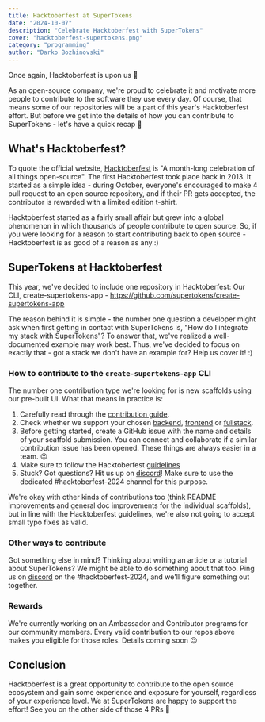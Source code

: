 ```yaml
---
title: Hacktoberfest at SuperTokens
date: "2024-10-07"
description: "Celebrate Hacktoberfest with SuperTokens"
cover: "hacktoberfest-supertokens.png"
category: "programming"
author: "Darko Bozhinovski"
---
```


Once again, Hacktoberfest is upon us 🎉

As an open-source company, we're proud to celebrate it and motivate more people to contribute to the software they use every day. Of course, that means some of our repositories will be a part of this year's Hacktoberfest effort. But before we get into the details of how you can contribute to SuperTokens - let's have a quick recap 🙂

## What's Hacktoberfest?

To quote the official website, [Hacktoberfest](https://hacktoberfest.com/) is "A month-long celebration of all things open-source". The first Hacktoberfest took place back in 2013. It started as a simple idea - during October, everyone's encouraged to make 4 pull request to an open source repository, and if their PR gets accepted, the contributor is rewarded with a limited edition t-shirt.

Hacktoberfest started as a fairly small affair but grew into a global phenomenon in which thousands of people contribute to open source. So, if you were looking for a reason to start contributing back to open source - Hacktoberfest is as good of a reason as any :)

## SuperTokens at Hacktoberfest

This year, we've decided to include one repository in Hacktoberfest: Our CLI, create-supertokens-app - https://github.com/supertokens/create-supertokens-app

The reason behind it is simple - the number one question a developer might ask when first getting in contact with SuperTokens is, "How do I integrate my stack with SuperTokens"?
To answer that, we've realized a well-documented example may work best. Thus, we've decided to focus on exactly that - got a stack we don't have an example for? Help us cover it! :)

### How to contribute to the `create-supertokens-app` CLI

The number one contribution type we're looking for is new scaffolds using our pre-built UI. What that means in practice is:

1. Carefully read through the [contribution guide](https://github.com/supertokens/create-supertokens-app/blob/master/CONTRIBUTING.md).
2. Check whether we support your chosen [backend](https://github.com/supertokens/create-supertokens-app/tree/master/boilerplate/backend), [frontend](https://github.com/supertokens/create-supertokens-app/tree/master/boilerplate/frontend) or [fullstack](https://github.com/supertokens/create-supertokens-app/tree/master/boilerplate/fullstack).
3. Before getting started, create a GitHub issue with the name and details of your scaffold submission. You can connect and collaborate if a similar contribution issue has been opened. These things are always easier in a team. 😉
4. Make sure to follow the Hacktoberfest [guidelines](https://hacktoberfest.com/participation/#contributors)
5. Stuck? Got questions? Hit us up on [discord](https://supertokens.com/discord)! Make sure to use the dedicated #hacktoberfest-2024 channel for this purpose.

We're okay with other kinds of contributions too (think README improvements and general doc improvements for the individual scaffolds), but in line with the Hacktoberfest guidelines, we're also not going to accept small typo fixes as valid.

### Other ways to contribute

Got something else in mind? Thinking about writing an article or a tutorial about SuperTokens? We might be able to do something about that too. Ping us on [discord](https://supertokens.com/discord) on the #hacktoberfest-2024, and we'll figure something out together.

### Rewards

We're currently working on an Ambassador and Contributor programs for our community members. Every valid contribution to our repos above makes you eligible for those roles. Details coming soon 😉

## Conclusion

Hacktoberfest is a great opportunity to contribute to the open source ecosystem and gain some experience and exposure for yourself, regardless of your experience level. We at SuperTokens are happy to support the effort! See you on the other side of those 4 PRs 🙂

